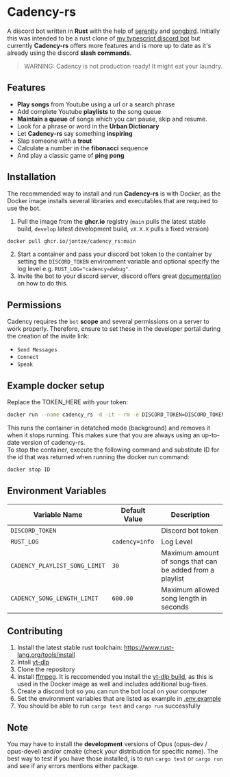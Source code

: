 # Cadency-rs

A discord bot written in **Rust** with the help of [serenity](https://github.com/serenity-rs/serenity) and [songbird](https://github.com/serenity-rs/songbird).
Initially this was intended to be a rust clone of [my typescript discord bot](https://github.com/jontze/Cadency) but currently **Cadency-rs** offers more features and is more up to date as it's already using the discord **slash commands**.

> WARNING: Cadency is not production ready! It might eat your laundry.

## Features

- **Play songs** from Youtube using a url or a search phrase
- Add complete Youtube **playlists** to the song queue
- **Maintain a queue** of songs which you can pause, skip and resume.
- Look for a phrase or word in the **Urban Dictionary**
- Let **Cadency-rs** say something **inspiring**
- Slap someone with a **trout**
- Calculate a number in the **fibonacci** sequence
- And play a classic game of **ping pong**

## Installation

The recommended way to install and run **Cadency-rs** is with Docker, as the Docker image installs several libraries and executables that are required to use the bot.

1. Pull the image from the **ghcr.io** registry (`main` pulls the latest stable build, `develop` latest development build, `vX.X.X` pulls a fixed version)

```sh
docker pull ghcr.io/jontze/cadency_rs:main
```

2. Start a container and pass your discord bot token to the container by setting the `DISCORD_TOKEN` environment variable and optional specify the log level e.g. `RUST_LOG="cadency=debug"`.
3. Invite the bot to your discord server, discord offers great [documentation](https://discord.com/developers/docs/getting-started) on how to do this.

## Permissions

Cadency requires the `bot` **scope** and several permissions on a server to work properly. Therefore, ensure to set these in the developer portal during the creation of the invite link:

- `Send Messages`
- `Connect`
- `Speak`

## Example docker setup

Replace the TOKEN_HERE with your token:

```sh
docker run --name cadency_rs -d -it --rm -e DISCORD_TOKEN=DISCORD_TOKEN_HERE ghcr.io/jontze/cadency_rs:main
```

This runs the container in detatched mode (background) and removes it when it stops running. This makes sure that you are always using an up-to-date version of cadency-rs.  
To stop the container, execute the following command and substitute ID for the id that was returned when running the docker run command:

```sh
docker stop ID
```

## Environment Variables

| Variable Name                 | Default Value  | Description                                               |
| ----------------------------- | -------------- | --------------------------------------------------------- |
| `DISCORD_TOKEN`               |                | Discord bot token                                         |
| `RUST_LOG`                    | `cadency=info` | Log Level                                                 |
| `CADENCY_PLAYLIST_SONG_LIMIT` | `30`           | Maximum amount of songs that can be added from a playlist |
| `CADENCY_SONG_LENGTH_LIMIT`   | `600.00`       | Maximum allowed song length in seconds                    |

## Contributing

1. Install the latest stable rust toolchain: https://www.rust-lang.org/tools/install
2. Intall [yt-dlp](https://github.com/yt-dlp/yt-dlp#installation)
3. Clone the repository
4. Install [ffmpeg](https://ffmpeg.org/). It is reccomended you install the [yt-dlp build](https://github.com/yt-dlp/FFmpeg-Builds), as this is used in the Docker image as well and includes additional bug-fixes.
5. Create a discord bot so you can run the bot local on your computer
6. Set the environment variables that are listed as example in [.env.example](./.env.example)
7. You should be able to run `cargo test` and `cargo run` successfully

## Note

You may have to install the **development** versions of Opus (opus-dev / opus-devel) and/or cmake (check your distribution for specific name). The best way to test if you have those installed, is to run `cargo test` or `cargo run` and see if any errors mentions either package.
